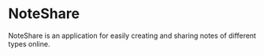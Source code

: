 # NoteShare
NoteShare is an application for easily creating and sharing notes of different types online.
